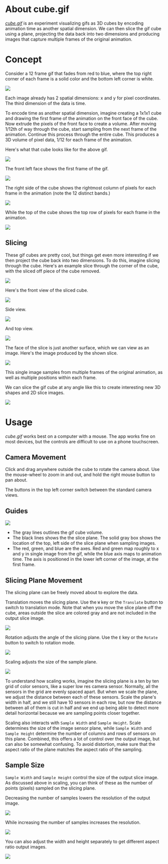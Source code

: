 # About cube.gif

*[cube.gif][site]* is an experiment visualizing gifs as 3D cubes by encoding animation time as another spatial dimension. We can then slice the gif cube using a plane, projecting the data back into two dimensions and producing images that capture multiple frames of the original animation.

# Concept
Consider a 12 frame gif that fades from red to blue, where the top right corner of each frame is a solid color and the bottom left corner is white.

![](https://raw.githubusercontent.com/mattbierner/cube-gif/gh-pages/documentation/images/example-start.gif)

Each image already has 2 spatial dimensions: x and y for pixel coordinates. The third dimension of the data is time.

To encode time as another spatial dimension, imagine creating a 1x1x1 cube and drawing the first frame of the animation on the front face of the cube. Now extrude the pixels of the front face to create a volume. After moving 1/12th of way through the cube, start sampling from the next frame of the animation. Continue this process through the entire cube. This produces a 3D volume of pixel data, 1/12 for each frame of the animation.

Here's what that cube looks like for the above gif.

![](https://raw.githubusercontent.com/mattbierner/cube-gif/gh-pages/documentation/images/cube.png)

The front left face shows the first frame of the gif.

![](https://raw.githubusercontent.com/mattbierner/cube-gif/gh-pages/documentation/images/cube-front.png)

The right side of the cube shows the rightmost column of pixels for each frame in the animation (note the 12 distinct bands.)

![](https://raw.githubusercontent.com/mattbierner/cube-gif/gh-pages/documentation/images/cube-side.png)

While the top of the cube shows the top row of pixels for each frame in the animation.

![](https://raw.githubusercontent.com/mattbierner/cube-gif/gh-pages/documentation/images/cube-top.png)

## Slicing
These gif cubes are pretty cool, but things get even more interesting if we then project the cube back into two dimensions. To do this, imagine slicing through the cube. Here's an example slice through the corner of the cube, with the sliced off piece of the cube removed.

![](https://raw.githubusercontent.com/mattbierner/cube-gif/gh-pages/documentation/images/cube-slice.png)

Here's the front view of the sliced cube.

![](https://raw.githubusercontent.com/mattbierner/cube-gif/gh-pages/documentation/images/cube-slice-front.png)

Side view.

![](https://raw.githubusercontent.com/mattbierner/cube-gif/gh-pages/documentation/images/cube-slice-side.png)

And top view.

![](https://raw.githubusercontent.com/mattbierner/cube-gif/gh-pages/documentation/images/cube-slice-top.png)

The face of the slice is just another surface, which we can view as an image. Here's the image produced by the shown slice.

![](https://raw.githubusercontent.com/mattbierner/cube-gif/gh-pages/documentation/images/cube-slice-image.png)

This single image samples from multiple frames of the original animation, as well as multiple positions within each frame. 

We can slice the gif cube at any angle like this to create interesting new 3D shapes and 2D slice images.

![](https://raw.githubusercontent.com/mattbierner/cube-gif/gh-pages/documentation/images/slice-angled.gif)


# Usage
*cube.gif* works best on a computer with a mouse. The app works fine on most devices, but the controls are difficult to use on a phone touchscreen.

## Camera Movement
Click and drag anywhere outside the cube to rotate the camera about. Use the mouse-wheel to zoom in and out, and hold the right mouse button to pan about.

The buttons in the top left corner switch between the standard camera views.

## Guides
![](https://raw.githubusercontent.com/mattbierner/cube-gif/gh-pages/documentation/images/guides.png)

* The gray lines outlines the gif cube volume.
* The black lines shows the the slice plane. The solid gray box shows the location of the top, left side of the slice plane when sampling images.
* The red, green, and blue are the axes. Red and green map roughly to x and y in single image from the gif, while the blue axis maps to animation time. The axis is positioned in the lower left corner of the image, at the first frame.


## Slicing Plane Movement
The slicing plane can be freely moved about to explore the data. 

Translation moves the slicing plane. Use the `W` key or the `Translate` button to switch to translation mode. Note that when you move the slice plane off the cube, areas outside the slice are colored gray and are not included in the output slice image.

![](https://raw.githubusercontent.com/mattbierner/cube-gif/gh-pages/documentation/images/slice-translation.gif)

Rotation adjusts the angle of the slicing plane. Use the `E` key or the `Rotate` button to switch to rotation mode.

![](https://raw.githubusercontent.com/mattbierner/cube-gif/gh-pages/documentation/images/slice-rotation.gif)

Scaling adjusts the size of the sample plane. 

![](https://raw.githubusercontent.com/mattbierner/cube-gif/gh-pages/documentation/images/slice-scale.gif)

To understand how scaling works, imagine the slicing plane is a ten by ten grid of color sensors, like a super low res camera sensor. Normally, all the sensors in the grid are evenly spaced apart. But when we scale the plane, we adjust the distance between each of these sensors. Scale the plane's width in half, and we still have 10 sensors in each row, but now the distance between all of them is cut in half and we end up being able to detect more detail horizontal because we are sampling points closer together.

Scaling also interacts with `Sample Width` and `Sample Height`. Scale determines the size of the image sensor plane, while `Sample Width` and `Sample Height` determine the number of columns and rows of sensors on this plane. Combined, this offers a lot of control over the output image, but can also be somewhat confusing. To avoid distortion, make sure that the aspect ratio of the plane matches the aspect ratio of the sampling.


## Sample Size
`Sample Width` and `Sample Height` control the size of the output slice image. As discussed above in scaling, you can think of these as the number of points (pixels) sampled on the slicing plane.

Decreasing the number of samples lowers the resolution of the output image.

![](https://raw.githubusercontent.com/mattbierner/cube-gif/gh-pages/documentation/images/low-res-slice.png)

While increasing the number of samples increases the resolution.

![](https://raw.githubusercontent.com/mattbierner/cube-gif/gh-pages/documentation/images/high-res-slice.png)

You can also adjust the width and height separately to get different aspect ratio output images.


![](https://raw.githubusercontent.com/mattbierner/cube-gif/gh-pages/documentation/images/wide-res-slice.png)




[site]: https://mattbierner.github.io/cube-gif/